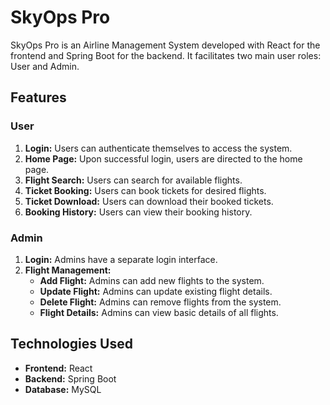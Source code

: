 # SkyOps Pro

SkyOps Pro is an Airline Management System developed with React for the frontend and Spring Boot for the backend. It facilitates two main user roles: User and Admin.

## Features

### User
1. **Login:** Users can authenticate themselves to access the system.
2. **Home Page:** Upon successful login, users are directed to the home page.
3. **Flight Search:** Users can search for available flights.
4. **Ticket Booking:** Users can book tickets for desired flights.
5. **Ticket Download:** Users can download their booked tickets.
6. **Booking History:** Users can view their booking history.

### Admin
1. **Login:** Admins have a separate login interface.
2. **Flight Management:**
   - **Add Flight:** Admins can add new flights to the system.
   - **Update Flight:** Admins can update existing flight details.
   - **Delete Flight:** Admins can remove flights from the system.
   - **Flight Details:** Admins can view basic details of all flights.

## Technologies Used

- **Frontend:** React
- **Backend:** Spring Boot
- **Database:** MySQL

<!-- ## Getting Started

To get a local copy up and running follow these simple steps:

### Prerequisites

Make sure you have Node.js and npm installed on your machine.

### Installation

1. Clone the repo
   ```sh
   git clone https://github.com/your_username_/Project-Name.git
   ```
2. Install NPM packages for frontend
   ```sh
   cd frontend
   npm install
   ```
3. Install dependencies for backend
   ```sh
   cd backend
   npm install
   ```
4. Create a MySQL database named 'skyops' and import the provided SQL dump file.

5. Configure the backend to connect to your MySQL database in `application.properties` file.

6. Run the backend Spring Boot application.

7. Run the frontend React application.
   ```sh
   cd frontend
   npm start
   ```

## Usage

- Access the frontend application at `http://localhost:3000` in your browser.
- Use the provided login interfaces for users and admins to access the system.
- Explore the various features available based on your role.

## License

Distributed under the MIT License. See `LICENSE` for more information.

## Contact

Your Name - [@twitter_handle](https://twitter.com/twitter_handle) - asmanijash51@gmail.com

Project Link: [https://github.com/your_username/repo_name](https://github.com/your_username/repo_name) -->
